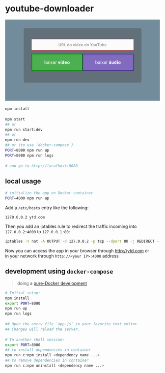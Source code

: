 # youtube-downloader

![demo](./demo.png)

```bash
npm install

npm start
## or
npm run start:dev
## or
npm run dev
## or (to use `docker-compose`)
PORT=8080 npm run up
PORT=8080 npm run logs

# and go to http://localhost:8080
```

## local usage

```bash
# initialize the app on Docker container
PORT=4000 npm run up
```

Add a `/etc/hosts` entry like the following:

```
1270.0.0.2 ytd.com
```

Then you add an iptables rule to redirect the traffic incoming into `127.0.0.2:4000` to `127.0.0.1:80`:

```bash
iptables -t nat -A OUTPUT -d 127.0.0.2 -p tcp --dport 80 -j REDIRECT --to-port 4000
```

Now you can access the app in your browser through http://ytd.com or  
in your network through `http://<your IP>:4000` address

## development using `docker-compose`

> doing a [pure-Docker development](https://www.docker.com/blog/keep-nodejs-rockin-in-docker)

```bash
# Initial setup:
npm install
export PORT=8080
npm run up
npm run logs

## Open the entry file `app.js` in your favorite text editor.
## Changes will reload the server.

# In another shell session:
export PORT=8080
## to install dependencies in container
npm run c:npm install <dependency name ...>
## to remove dependencies in container
npm run c:npm uninstall <dependency name ...>
```

